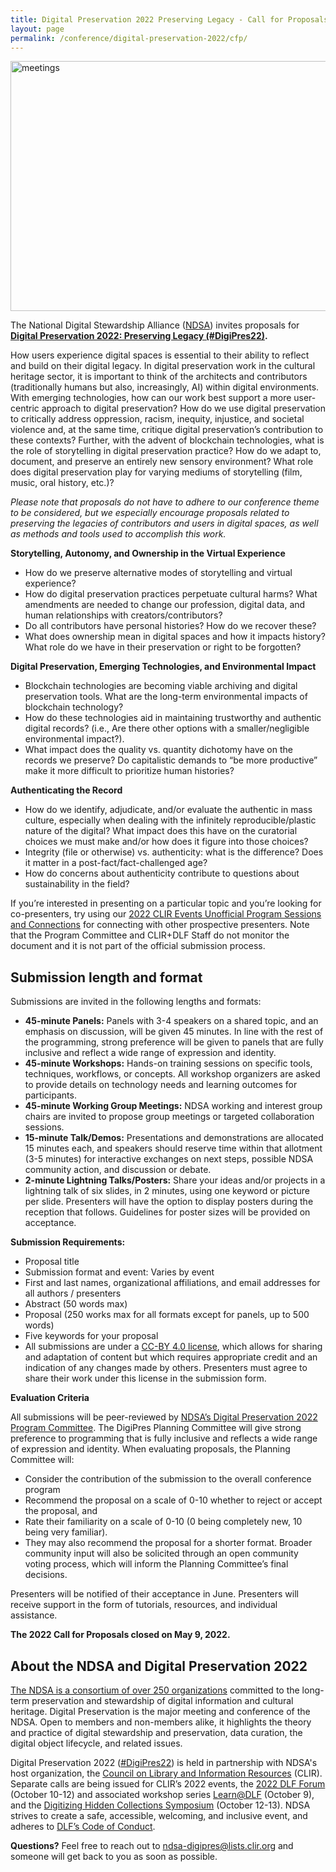 ```yaml
---
title: Digital Preservation 2022 Preserving Legacy - Call for Proposals
layout: page
permalink: /conference/digital-preservation-2022/cfp/
---
```


<img alt="meetings" width="820" height="400" class="center" src='{{ "/images/conferences/DigiPres-2022-820x400.jpg"  | prepend: site.baseurl }}'>


The National Digital Stewardship Alliance ([NDSA](http://ndsa.diglib.org/)) invites proposals for **[Digital Preservation 2022: Preserving Legacy (#DigiPres22)](https://ndsa.org/conference/).** 

How users experience digital spaces is essential to their ability to reflect and build on their digital legacy. In digital preservation work in the cultural heritage sector, it is important to think of the architects and contributors (traditionally humans but also, increasingly, AI) within digital environments. With emerging technologies, how can our work best support a more user-centric approach to digital preservation? How do we use digital preservation to critically address oppression, racism, inequity, injustice, and societal violence and, at the same time, critique digital preservation’s contribution to these contexts? Further, with the advent of blockchain technologies, what is the role of storytelling in digital preservation practice? How do we adapt to, document, and preserve an entirely new sensory environment? What role does digital preservation play for varying mediums of storytelling (film, music, oral history, etc.)?


*Please note that proposals do not have to adhere to our conference theme to be considered, but we especially encourage proposals related to preserving the legacies of contributors and users in digital spaces, as well as methods and tools used to accomplish this work.*

**Storytelling, Autonomy, and Ownership in the Virtual Experience** 
- How do we preserve alternative modes of storytelling and virtual experience?
- How do digital preservation practices perpetuate cultural harms? What amendments are needed to change our profession, digital data, and human relationships with creators/contributors?
- Do all contributors have personal histories? How do we recover these? 
- What does ownership mean in digital spaces and how it impacts history?  What role do we have in their preservation or right to be forgotten?

**Digital Preservation, Emerging Technologies, and Environmental Impact**
- Blockchain technologies are becoming viable archiving and digital preservation tools. What are the long-term environmental impacts of blockchain technology?
- How do these technologies aid in maintaining trustworthy and authentic digital records? (i.e., Are there other options with a smaller/negligible environmental impact?).
- What impact does the quality vs. quantity dichotomy have on the records we preserve? Do capitalistic demands to “be more productive” make it more difficult to prioritize human histories?

**Authenticating the Record**
- How do we identify, adjudicate, and/or evaluate the authentic in mass culture, especially when dealing with the infinitely reproducible/plastic nature of the digital? What impact does this have on the curatorial choices we must make and/or how does it figure into those choices?  
- Integrity (file or otherwise) vs. authenticity: what is the difference? Does it matter in a post-fact/fact-challenged age?
- How do concerns about authenticity contribute to questions about sustainability in the field? 


If you’re interested in presenting on a particular topic and you’re looking for co-presenters, try using our [2022 CLIR Events Unofficial Program Sessions and Connections](https://docs.google.com/spreadsheets/d/1qFWE8F3GM4hUMwnaexBdFuU2bJ_hvIT_jrf-wMjCT_M/edit#gid=0) for connecting with other prospective presenters. Note that the Program Committee and CLIR+DLF Staff do not monitor the document and it is not part of the official submission process.  

## Submission length and format
Submissions are invited in the following lengths and formats:

- **45-minute Panels:** Panels with 3-4 speakers on a shared topic, and an emphasis on discussion, will be given 45 minutes. In line with the rest of the programming, strong preference will be given to panels that are fully inclusive and reflect a wide range of expression and identity.
- **45-minute Workshops:** Hands-on training sessions on specific tools, techniques, workflows, or concepts. All workshop organizers are asked to provide details on technology needs and learning outcomes for participants.
- **45-minute Working Group Meetings:**  NDSA working and interest group chairs are invited to propose group meetings or targeted collaboration sessions.
- **15-minute Talk/Demos:** Presentations and demonstrations are allocated 15 minutes each, and speakers should reserve time within that allotment (3-5 minutes) for interactive exchanges on next steps, possible NDSA community action, and discussion or debate.
- **2-minute Lightning Talks/Posters:** Share your ideas and/or projects in a lightning talk of six slides, in 2 minutes, using one keyword or picture per slide. Presenters will have the option to display posters during the reception that follows. Guidelines for poster sizes will be provided on acceptance.

**Submission Requirements:**
- Proposal title
- Submission format and event: Varies by event
- First and last names, organizational affiliations, and email addresses for all authors / presenters
- Abstract (50 words max)
- Proposal (250 works max for all formats except for panels, up to 500 words)
- Five keywords for your proposal
- All submissions are under a [CC-BY 4.0 license](https://creativecommons.org/licenses/by/4.0/), which allows for sharing and adaptation of content but which requires appropriate credit and an indication of any changes made by others. Presenters must agree to share their work under this license in the submission form.


**Evaluation Criteria**

All submissions will be peer-reviewed by [NDSA’s Digital Preservation 2022 Program Committee](https://ndsa.org/conference/). The DigiPres Planning Committee will give strong preference to programming that is fully inclusive and reflects a wide range of expression and identity. When evaluating proposals, the Planning Committee will:
- Consider the contribution of the submission to the overall conference program
- Recommend the proposal on a scale of 0-10 whether to reject or accept the proposal, and 
- Rate their familiarity on a scale of 0-10 (0 being completely new, 10 being very familiar). 
- They may also recommend the proposal for a shorter format.
Broader community input will also be solicited through an open community voting process, which will inform the Planning Committee’s final decisions.

Presenters will be notified of their acceptance in June. Presenters will receive support in the form of tutorials, resources, and individual assistance.


**The 2022 Call for Proposals closed on May 9, 2022.**


## About the NDSA and Digital Preservation 2022
[The NDSA is a consortium of over 250 organizations](https://ndsa.org/about/) committed to the long-term preservation and stewardship of digital information and cultural heritage. Digital Preservation is the major meeting and conference of the NDSA. Open to members and non-members alike, it highlights the theory and practice of digital stewardship and preservation, data curation, the digital object lifecycle, and related issues.

Digital Preservation 2022 ([#DigiPres22](https://twitter.com/hashtag/digipres22)) is held in partnership with NDSA's host organization, the [Council on Library and Information Resources](https://www.clir.org) (CLIR). Separate calls are being issued for CLIR’s 2022 events, the [2022 DLF Forum](https://forum2022.diglib.org) (October 10-12) and associated workshop series [Learn@DLF](https://forum2021.diglib.org/learndlf/) (October 9), and the [Digitizing Hidden Collections Symposium](https://www.clir.org/hiddencollections/events/2022-symposium/) (October 12-13). NDSA strives to create a safe, accessible, welcoming, and inclusive event, and adheres to [DLF’s Code of Conduct](https://www.diglib.org/about/code-of-conduct/). 

**Questions?** Feel free to reach out to [ndsa-digipres@lists.clir.org](mailto:ndsa-digipres@lists.clir.org) and someone will get back to you as soon as possible.




